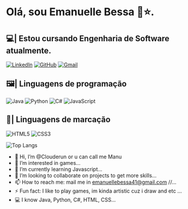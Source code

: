# Olá, sou Emanuelle Bessa 💫⭐.
## 💻| Estou cursando Engenharia de Software atualmente.
[![LinkedIn](https://img.shields.io/badge/LinkedIn-0077B5?style=for-the-badge&logo=linkedin&logoColor=white)](www.linkedin.com/in/emanuelle-bessa-nascimento-055316294)
[![GitHub](https://img.shields.io/badge/GitHub-100000?style=for-the-badge&logo=github&logoColor=white)](https://github.com/Clouderun)
[![Gmail](https://img.shields.io/badge/Gmail-333333?style=for-the-badge&logo=gmail&logoColor=red)](mailto:emanuellebessa41@gmail.com)
## 🖼️| Linguagens de programação
![Java](https://img.shields.io/badge/java-%23ED8B00.svg?style=for-the-badge&logo=openjdk&logoColor=black)
![Python](https://img.shields.io/badge/python-3670A0?style=for-the-badge&logo=python&logoColor=ffdd54)
![C#](https://img.shields.io/badge/C%23-239120?style=for-the-badge&logo=c-sharp&logoColor=purple)
![JavaScript](https://img.shields.io/badge/JavaScript-F7DF1E?style=for-the-badge&logo=javascript&logoColor=black)
## 🧧| Linguagens de marcação
![HTML5](https://img.shields.io/badge/HTML5-E34F26?style=for-the-badge&logo=html5&logoColor=white)
![CSS3](https://img.shields.io/badge/CSS3-1572B6?style=for-the-badge&logo=css3&logoColor=white)


![Top Langs](https://github-readme-stats-git-masterrstaa-rickstaa.vercel.app/api/top-langs/?username=Clouderun&bg_color=000&border_color=30A3DC&title_color=E94D5F&text_color=FFF)




- 👋 Hi, I’m @Clouderun or u can call me Manu
- 👀 I’m interested in games...
- 🌱 I’m currently learning Javascript...
- 💞️ I’m looking to collaborate on projects to get more skills...
- 📫 How to reach me: mail me in emanuellebessa41@gmail.com //...
- ⚡ Fun fact: I like to play games, im kinda artistic cuz i draw and etc ...
- 💻 I know Java, Python, C#, HTML, CSS...

<!---
Clouderun/Clouderun is a ✨ special ✨ repository because its `README.md` (this file) appears on your GitHub profile.
You can click the Preview link to take a look at your changes.
--->

